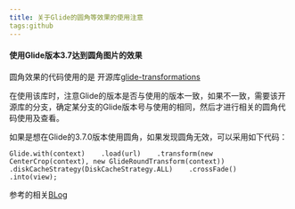 ```yaml
---
title: 关于Glide的圆角等效果的使用注意
tags:github
---
```


#### 使用Glide版本3.7达到圆角图片的效果

圆角效果的代码使用的是 开源库[glide-transformations](https://github.com/wasabeef/glide-transformations) 

在使用该库时，注意Glide的版本是否与使用的版本一致，如果不一致，需要该开源库的分支，确定某分支的Glide版本号与使用的相同，然后才进行相关的圆角代码使用及查看。

如果是想在Glide的3.7.0版本使用圆角，如果发现圆角无效，可以采用如下代码：

`Glide.with(context)    .load(url)    .transform(new CenterCrop(context), new GlideRoundTransform(context))    .diskCacheStrategy(DiskCacheStrategy.ALL)    .crossFade()    .into(view);`

参考的相关[BLog](https://github.com/wasabeef/glide-transformations/ )

